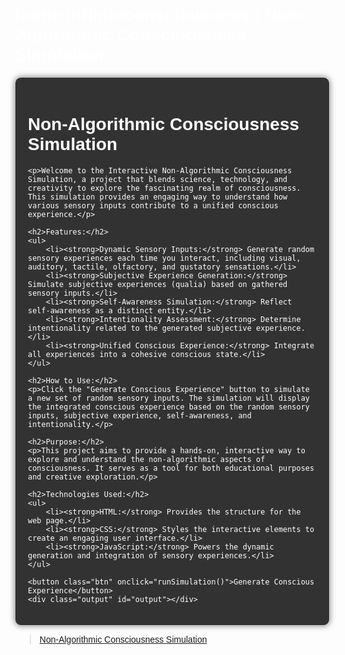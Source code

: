 # home.infiniteconsciousness | Non-Algorithmic Consciousness Simulation
<!DOCTYPE html>
<html lang="en">
<head>
    <meta charset="UTF-8">
    <meta name="viewport" content="width=device-width, initial-scale=1.0">
    <title>Non-Algorithmic Consciousness Simulation</title>
    <style>
        body {
            font-family: Arial, sans-serif;
            margin: 20px;
            background-image: url('https://imgur.com/r6whkyK'); /* Replace with the direct image URL */
            background-size: 700px;
            background-position: left;
            background-repeat: no-repeat;
            color: white;
        }
        .container {
            max-width: 800px;
            margin: auto;
            padding: 20px;
            background: rgba(0, 0, 0, 0.8);
            border: 1px solid #ccc;
            border-radius: 10px;
            box-shadow: 0 0 10px rgba(0, 0, 0, 0.5);
        }
        .btn {
            padding: 10px 20px;
            background-color: #007bff;
            color: white;
            border: none;
            border-radius: 5px;
            cursor: pointer;
        }
        .btn:hover {
            background-color: #0056b3;
        }
        .output {
            margin-top: 20px;
            padding: 20px;
            background: rgba(255, 255, 255, 0.1);
            border: 1px solid #ccc;
            border-radius: 10px;
        }
    </style>
</head>
<body>

<div class="container">
    <h1>Non-Algorithmic Consciousness Simulation</h1>
    
    <p>Welcome to the Interactive Non-Algorithmic Consciousness Simulation, a project that blends science, technology, and creativity to explore the fascinating realm of consciousness. This simulation provides an engaging way to understand how various sensory inputs contribute to a unified conscious experience.</p>

    <h2>Features:</h2>
    <ul>
        <li><strong>Dynamic Sensory Inputs:</strong> Generate random sensory experiences each time you interact, including visual, auditory, tactile, olfactory, and gustatory sensations.</li>
        <li><strong>Subjective Experience Generation:</strong> Simulate subjective experiences (qualia) based on gathered sensory inputs.</li>
        <li><strong>Self-Awareness Simulation:</strong> Reflect self-awareness as a distinct entity.</li>
        <li><strong>Intentionality Assessment:</strong> Determine intentionality related to the generated subjective experience.</li>
        <li><strong>Unified Conscious Experience:</strong> Integrate all experiences into a cohesive conscious state.</li>
    </ul>

    <h2>How to Use:</h2>
    <p>Click the "Generate Conscious Experience" button to simulate a new set of random sensory inputs. The simulation will display the integrated conscious experience based on the random sensory inputs, subjective experience, self-awareness, and intentionality.</p>

    <h2>Purpose:</h2>
    <p>This project aims to provide a hands-on, interactive way to explore and understand the non-algorithmic aspects of consciousness. It serves as a tool for both educational purposes and creative exploration.</p>

    <h2>Technologies Used:</h2>
    <ul>
        <li><strong>HTML:</strong> Provides the structure for the web page.</li>
        <li><strong>CSS:</strong> Styles the interactive elements to create an engaging user interface.</li>
        <li><strong>JavaScript:</strong> Powers the dynamic generation and integration of sensory experiences.</li>
    </ul>

    <button class="btn" onclick="runSimulation()">Generate Conscious Experience</button>
    <div class="output" id="output"></div>
</div>

<blockquote class="imgur-embed-pub" lang="en" data-id="a/r6whkyK"><a href="//imgur.com/a/r6whkyK">Non-Algorithmic Consciousness Simulation</a></blockquote>
<script async src="//s.imgur.com/min/embed.js" charset="utf-8"></script>

<script>
    const possibleInputs = {
        visual: ["seeing a beautiful sunset", "observing a busy street", "watching a serene forest", "gazing at a starry sky", "viewing a vibrant painting"],
        auditory: ["hearing birds chirping", "listening to traffic", "enjoying classical music", "hearing a thunderstorm", "listening to laughter"],
        tactile: ["feeling a gentle breeze", "touching a soft fabric", "sensing a rough surface", "feeling warm sunlight", "touching cold water"],
        olfactory: ["smelling fresh flowers", "detecting a smoky aroma", "enjoying the scent of rain", "smelling freshly baked bread", "inhaling a fragrant perfume"],
        gustatory: ["tasting a sweet fruit", "savoring a spicy dish", "drinking a cold beverage", "tasting bitter coffee", "enjoying a savory meal"]
    };

    function getRandomInput(sensoryType) {
        const inputs = possibleInputs[sensoryType];
        return inputs[Math.floor(Math.random() * inputs.length)];
    }

    function subjectiveExperience(inputs) {
        return `Qualia(${JSON.stringify(inputs)})`;
    }

    function selfAwareness() {
        return "I am aware of myself as a distinct entity";
    }

    function intentionality(state) {
        return `This state is about ${state}`;
    }

    function unityOfConsciousness(experiences) {
        return "Integrated cohesive experience: " + experiences.join(", ");
    }

    function gatherSensoryInputs() {
        return {
            visual: getRandomInput("visual"),
            auditory: getRandomInput("auditory"),
            tactile: getRandomInput("tactile"),
            olfactory: getRandomInput("olfactory"),
            gustatory: getRandomInput("gustatory")
        };
    }

    function runSimulation() {
        const experiences = gatherSensoryInputs();
        const subjectiveExperienceResult = subjectiveExperience(experiences);
        const selfAwarenessResult = selfAwareness();
        const intentionalityResult = intentionality(subjectiveExperienceResult);
        const unifiedConsciousnessResult = unityOfConsciousness([subjectiveExperienceResult, selfAwarenessResult, intentionalityResult]);

        document.getElementById('output').innerText = `Conscious experience: ${unifiedConsciousnessResult}`;
    }
</script>

</body>
</html>



